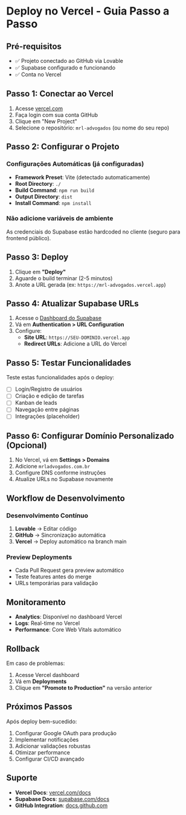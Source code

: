 
# Deploy no Vercel - Guia Passo a Passo

## Pré-requisitos
- ✅ Projeto conectado ao GitHub via Lovable
- ✅ Supabase configurado e funcionando
- ✅ Conta no Vercel

## Passo 1: Conectar ao Vercel

1. Acesse [vercel.com](https://vercel.com)
2. Faça login com sua conta GitHub
3. Clique em "New Project"
4. Selecione o repositório: `mrl-advogados` (ou nome do seu repo)

## Passo 2: Configurar o Projeto

### Configurações Automáticas (já configuradas)
- **Framework Preset**: Vite (detectado automaticamente)
- **Root Directory**: `./`
- **Build Command**: `npm run build`
- **Output Directory**: `dist`
- **Install Command**: `npm install`

### Não adicione variáveis de ambiente
As credenciais do Supabase estão hardcoded no cliente (seguro para frontend público).

## Passo 3: Deploy

1. Clique em **"Deploy"**
2. Aguarde o build terminar (2-5 minutos)
3. Anote a URL gerada (ex: `https://mrl-advogados.vercel.app`)

## Passo 4: Atualizar Supabase URLs

1. Acesse o [Dashboard do Supabase](https://supabase.com/dashboard/project/ncficjpokmmsugykmtdu)
2. Vá em **Authentication > URL Configuration**
3. Configure:
   - **Site URL**: `https://SEU-DOMINIO.vercel.app`
   - **Redirect URLs**: Adicione a URL do Vercel

## Passo 5: Testar Funcionalidades

Teste estas funcionalidades após o deploy:
- [ ] Login/Registro de usuários
- [ ] Criação e edição de tarefas
- [ ] Kanban de leads
- [ ] Navegação entre páginas
- [ ] Integrações (placeholder)

## Passo 6: Configurar Domínio Personalizado (Opcional)

1. No Vercel, vá em **Settings > Domains**
2. Adicione `mrladvogados.com.br`
3. Configure DNS conforme instruções
4. Atualize URLs no Supabase novamente

## Workflow de Desenvolvimento

### Desenvolvimento Contínuo
1. **Lovable** → Editar código
2. **GitHub** → Sincronização automática
3. **Vercel** → Deploy automático na branch main

### Preview Deployments
- Cada Pull Request gera preview automático
- Teste features antes do merge
- URLs temporárias para validação

## Monitoramento

- **Analytics**: Disponível no dashboard Vercel
- **Logs**: Real-time no Vercel
- **Performance**: Core Web Vitals automático

## Rollback

Em caso de problemas:
1. Acesse Vercel dashboard
2. Vá em **Deployments**
3. Clique em **"Promote to Production"** na versão anterior

## Próximos Passos

Após deploy bem-sucedido:
1. Configurar Google OAuth para produção
2. Implementar notificações
3. Adicionar validações robustas
4. Otimizar performance
5. Configurar CI/CD avançado

## Suporte

- **Vercel Docs**: [vercel.com/docs](https://vercel.com/docs)
- **Supabase Docs**: [supabase.com/docs](https://supabase.com/docs)
- **GitHub Integration**: [docs.github.com](https://docs.github.com)
